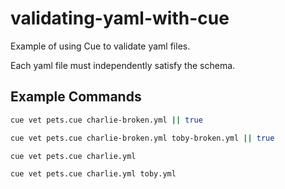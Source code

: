 # validating-yaml-with-cue

Example of using Cue to validate yaml files.

Each yaml file must independently satisfy the schema.

## Example Commands

```bash { background=false category=validation closeTerminalOnSuccess=true excludeFromRunAll=true interactive=true interpreter=bash name=validate-one-file-broken promptEnv=true terminalRows=10 }
cue vet pets.cue charlie-broken.yml || true
```

```bash { background=false category=validation closeTerminalOnSuccess=true excludeFromRunAll=true interactive=true interpreter=bash name=validate-two-files-broken promptEnv=true terminalRows=10 }
cue vet pets.cue charlie-broken.yml toby-broken.yml || true
```

```bash { background=false category=validation closeTerminalOnSuccess=true excludeFromRunAll=true interactive=true interpreter=bash name=validate-one-file promptEnv=true terminalRows=10 }
cue vet pets.cue charlie.yml
```

```bash { background=false category=validation closeTerminalOnSuccess=true excludeFromRunAll=true interactive=true interpreter=bash name=validate-two-files promptEnv=true terminalRows=10 }
cue vet pets.cue charlie.yml toby.yml
```
